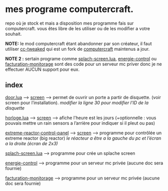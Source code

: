 
# mes programe computercraft.

repo où je stock et mais a disposition mes programme fais sur computercraft.
vous êtes libre de les utiliser ou de les modifier a votre souhait.

**NOTE:**
le mod computercraft étant abandonner par son créateur,
il faut utiliser [cc-tweaked](https://github.com/SquidDev-CC/CC-Tweaked) qui est un fork de [computercraft](https://github.com/dan200/ComputerCraft) maintenus a jour.

**NOTE 2 :**
sertain programe comme [splach-screen.lua](https://github.com/louino2478/computercraft-programe/blob/master/computercraft/splach-screen.lua "splach-screen.lua"), [energie-control](https://github.com/louino2478/computercraft-programe/tree/master/computercraft/energie-control "energie-control") ou
[facturation-monitorage](https://github.com/louino2478/computercraft-programe/tree/master/computercraft/facturation-monitorage "facturation-monitorage") sont des code pour un serveur mc priver donc je ne effectuer AUCUN support pour eux.

## index
[door.lua](https://github.com/louino2478/computercraft-programe/blob/master/computercraft/door.lua "door.lua") --> [screen](https://i.imgur.com/RAdFh9w.png) --> permet de ouvrir un porte a partir de disquette. (voir screen pour l’installation).
*modifier la ligne 30 pour modifier l'ID de la disquette*

[horloge.lua](https://github.com/louino2478/computercraft-programe/blob/master/computercraft/horloge.lua "horloge.lua") --> [screen](https://i.imgur.com/YtreGwS.png) --> afiche l'heure est les jours (+optionnelle : vous pouvais mettre un rain sensors a l’arrière pour indiquer si il pleut ou pas)

[extreme-reactor-control-panel](https://github.com/louino2478/computercraft-programe/tree/master/computercraft/extreme-reactor-control-panel "extreme-reactor-control-panel") --> [screen](https://i.imgur.com/kNglN1A.png) --> programme pour contrôlée un extreme reactor (big reactor)
*le réacteur a être a la gauche du pc et l’écran a la droite (écran de 2x3)*

[splach-screen.lua](https://github.com/louino2478/computercraft-programe/blob/master/computercraft/splach-screen.lua "splach-screen.lua") --> programme pour crée un splache screen

[energie-control](https://github.com/louino2478/computercraft-programe/tree/master/computercraft/energie-control "energie-control") --> programme pour un serveur mc privée (aucune doc sera fournie)

[facturation-monitorage](https://github.com/louino2478/computercraft-programe/tree/master/computercraft/facturation-monitorage "facturation-monitorage") --> programme pour un serveur mc privée (aucune doc sera fournie)
